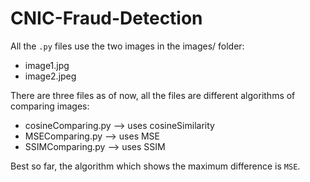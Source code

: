 # CNIC-Fraud-Detection

All the `.py` files use the two images in the images/ folder:
- image1.jpg
- image2.jpeg

There are three files as of now, all the files are different algorithms of comparing images:
- cosineComparing.py --> uses cosineSimilarity
- MSEComparing.py --> uses MSE
- SSIMComparing.py --> uses SSIM

Best so far, the algorithm which shows the maximum difference is `MSE`.